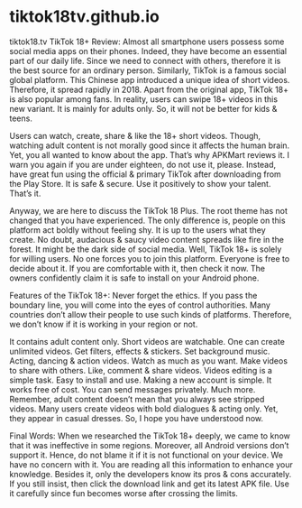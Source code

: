 # tiktok18tv.github.io
tiktok18.tv
TikTok 18+ Review:
Almost all smartphone users possess some social media apps on their phones. Indeed, they have become an essential part of our daily life. Since we need to connect with others, therefore it is the best source for an ordinary person. Similarly, TikTok is a famous social global platform. This Chinese app introduced a unique idea of short videos. Therefore, it spread rapidly in 2018. Apart from the original app, TikTok 18+ is also popular among fans. In reality, users can swipe 18+ videos in this new variant. It is mainly for adults only. So, it will not be better for kids & teens.

Users can watch, create, share & like the 18+ short videos. Though, watching adult content is not morally good since it affects the human brain. Yet, you all wanted to know about the app. That’s why APKMart reviews it. I warn you again if you are under eighteen, do not use it, please. Instead, have great fun using the official & primary TikTok after downloading from the Play Store. It is safe & secure. Use it positively to show your talent. That’s it.

Anyway, we are here to discuss the TikTok 18 Plus. The root theme has not changed that you have experienced. The only difference is, people on this platform act boldly without feeling shy. It is up to the users what they create. No doubt, audacious & saucy video content spreads like fire in the forest. It might be the dark side of social media. Well, TikTok 18+ is solely for willing users. No one forces you to join this platform. Everyone is free to decide about it. If you are comfortable with it, then check it now. The owners confidently claim it is safe to install on your Android phone.

Features of the TikTok 18+:
Never forget the ethics. If you pass the boundary line, you will come into the eyes of control authorities. Many countries don’t allow their people to use such kinds of platforms. Therefore, we don’t know if it is working in your region or not.

It contains adult content only.
Short videos are watchable.
One can create unlimited videos.
Get filters, effects & stickers.
Set background music.
Acting, dancing & action videos.
Watch as much as you want.
Make videos to share with others.
Like, comment & share videos.
Videos editing is a simple task.
Easy to install and use.
Making a new account is simple.
It works free of cost.
You can send messages privately.
Much more.
Remember, adult content doesn’t mean that you always see stripped videos. Many users create videos with bold dialogues & acting only. Yet, they appear in casual dresses. So, I hope you have understood now.

Final Words:
When we researched the TikTok 18+ deeply, we came to know that it was ineffective in some regions. Moreover, all Android versions don’t support it. Hence, do not blame it if it is not functional on your device. We have no concern with it. You are reading all this information to enhance your knowledge. Besides it, only the developers know its pros & cons accurately. If you still insist, then click the download link and get its latest APK file. Use it carefully since fun becomes worse after crossing the limits.
